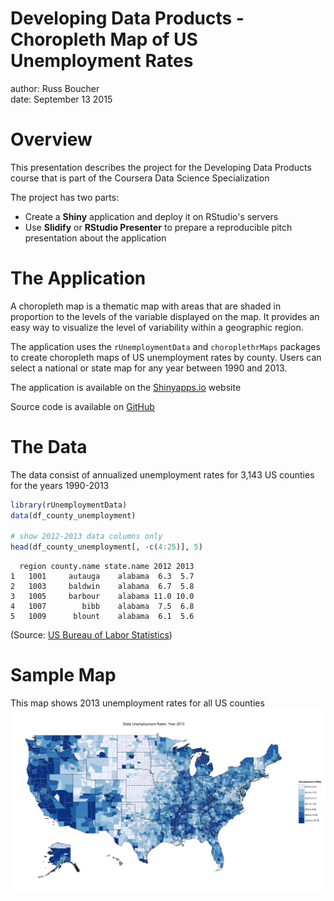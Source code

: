 Developing Data Products - Choropleth Map of US Unemployment Rates
========================================================
author: Russ Boucher    
date: September 13 2015

Overview
========================================================

This presentation describes the project for the Developing Data Products course that is part of the Coursera Data Science Specialization

The project has two parts:

- Create a **Shiny** application and deploy it on RStudio's servers 
- Use **Slidify** or **RStudio Presenter** to prepare a reproducible pitch presentation about the application

The Application
========================================================

A choropleth map is a thematic map with areas that are shaded in proportion to the levels of the variable displayed on the map. It provides an easy way to visualize the level of variability within a geographic region.

The application uses the `rUnemploymentData` and `choroplethrMaps` packages to create choropleth maps of US unemployment rates by county. Users can select a national or state map for any year between 1990 and 2013.

The application is available on the <a href = 'https://krashski.shinyapps.io/choropleth-ui-data'>Shinyapps.io</a> website 

Source code is available on <a href = 'https://github.com/krashski/Developing-Data-Products/tree/master/choropleth-ui-data'>GitHub</a>

The Data
========================================================
The data consist of annualized unemployment rates for 3,143 US counties for the years 1990-2013

```r
library(rUnemploymentData)
data(df_county_unemployment)

# show 2012-2013 data columns only
head(df_county_unemployment[, -c(4:25)], 5)
```

```
  region county.name state.name 2012 2013
1   1001     autauga    alabama  6.3  5.7
2   1003     baldwin    alabama  6.7  5.8
3   1005     barbour    alabama 11.0 10.0
4   1007        bibb    alabama  7.5  6.8
5   1009      blount    alabama  6.1  5.6
```
(Source: <a href = 'http://www.bls.gov/lau/'>US Bureau of Labor Statistics</a>)

Sample Map
========================================================
This map shows 2013 unemployment rates for all US counties
![](choropleth-ui-data-figure/map1.png)
